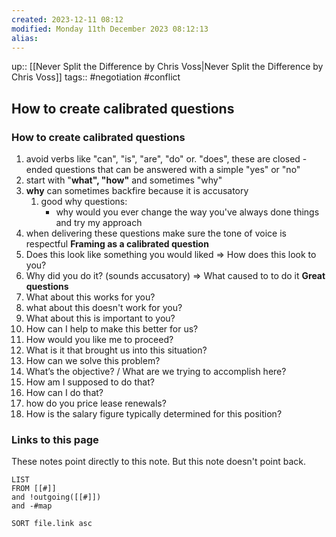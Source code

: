 ```yaml
---
created: 2023-12-11 08:12
modified: Monday 11th December 2023 08:12:13
alias:
---
```

up::  [[Never Split the Difference by Chris Voss|Never Split the Difference by Chris Voss]]
tags:: #negotiation #conflict

## How to create calibrated questions

### How to create calibrated questions
1. avoid verbs like "can", "is", "are", "do" or. "does", these are closed -ended questions that can be answered with a simple "yes" or "no"
2. start with "**what", "how"** and sometimes "why"
6.  **why** can sometimes backfire because it is accusatory
	1. good why questions:
		- why would you ever change the way you've always done things and try my approach
2. when delivering these questions make sure the tone of voice is respectful
**Framing as a calibrated question**
1. Does this look like something you would liked => How does this look to you?
2. Why did you do it? (sounds accusatory) => What caused to to do it
**Great questions**
4. What about this works for you?
5. what about this doesn't work for you?
6. What about this is important to you?
7. How can I help to make this better for us?
8. How would you like me to proceed?
9. What is it that brought us into this situation?
10. How can we solve this problem?
11. What’s the objective? / What are we trying to accomplish here?
12. How am I supposed to do that?
13. How can I do that?
14. how do you price lease renewals?
15. How is the salary figure typically determined for this position?


### Links to this page
These notes point directly to this note. But this note doesn't point back.
```dataview
LIST
FROM [[#]]
and !outgoing([[#]])
and -#map

SORT file.link asc
```
